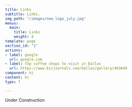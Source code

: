 ```yaml
---
title: Links
subtitle: Links.
img_path: "/images/new_logo_july.jpg"
menus:
  main:
    title: Links
    weight: 4
template: page
section_id: "1"
actions:
- label: google
  url: google.com
- label: Top coffee shops to visit in Dallas
  url: https://www.bizjournals.com/dallas/gallery/463649
component: hi
content: hi
type: f

---
```

Under Construction